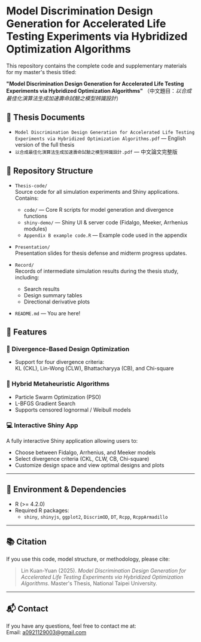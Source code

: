 # Model Discrimination Design Generation for Accelerated Life Testing Experiments via Hybridized Optimization Algorithms

This repository contains the complete code and supplementary materials for my master's thesis titled:

**"Model Discrimination Design Generation for Accelerated Life Testing Experiments via Hybridized Optimization Algorithms"**
（中文題目：*以合成最佳化演算法生成加速壽命試驗之模型辨識設計*）

## 📄 Thesis Documents

- `Model Discrimination Design Generation for Accelerated Life Testing Experiments via Hybridized Optimization Algorithms.pdf` — English version of the full thesis  
- `以合成最佳化演算法生成加速壽命試驗之模型辨識設計.pdf` — 中文論文完整版

## 📁 Repository Structure

- `Thesis-code/`  
  Source code for all simulation experiments and Shiny applications. Contains:
  - `code/` — Core R scripts for model generation and divergence functions
  - `shiny-demo/` — Shiny UI & server code (Fidalgo, Meeker, Arrhenius modules)
  - `Appendix B example code.R` — Example code used in the appendix

- `Presentation/`  
  Presentation slides for thesis defense and midterm progress updates.

- `Record/`  
  Records of intermediate simulation results during the thesis study, including:
  - Search results
  - Design summary tables
  - Directional derivative plots

- `README.md` — You are here!

## 🧪 Features

### 🧮 Divergence-Based Design Optimization
- Support for four divergence criteria:  
  KL (CKL), Lin-Wong (CLW), Bhattacharyya (CB), and Chi-square

### 🧠 Hybrid Metaheuristic Algorithms
- Particle Swarm Optimization (PSO)  
- L-BFGS Gradient Search  
- Supports censored lognormal / Weibull models

### 💻 Interactive Shiny App
A fully interactive Shiny application allowing users to:
- Choose between Fidalgo, Arrhenius, and Meeker models
- Select divergence criteria (CKL, CLW, CB, Chi-square)
- Customize design space and view optimal designs and plots

---

## 🔧 Environment & Dependencies

- R (>= 4.2.0)
- Required R packages:
  - `shiny`, `shinyjs`, `ggplot2`, `DiscrimOD`, `DT`, `Rcpp`, `RcppArmadillo`

---

## 📚 Citation

If you use this code, model structure, or methodology, please cite:

> Lin Kuan-Yuan (2025). *Model Discrimination Design Generation for Accelerated Life Testing Experiments via Hybridized Optimization Algorithms*. Master's Thesis, National Taipei University.

---

## 📬 Contact

If you have any questions, feel free to contact me at:  
Email: [a0921129003@gmail.com](mailto:a0921129003@gmail.com)
